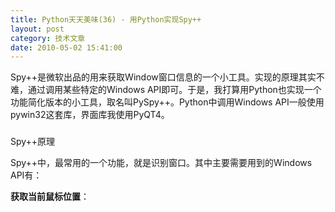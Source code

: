 ```yaml
---
title: Python天天美味(36) - 用Python实现Spy++
layout: post
category: 技术文章
date: 2010-05-02 15:41:00
---
```


Spy++是微软出品的用来获取Window窗口信息的一个小工具。实现的原理其实不难，通过调用某些特定的Windows API即可。于是，我打算用Python也实现一个功能简化版本的小工具，取名叫PySpy++。Python中调用Windows API一般使用pywin32这套库，界面库我使用PyQT4。

### 
Spy++原理

Spy++中，最常用的一个功能，就是识别窗口。其中主要需要用到的Windows API有：

**获取当前鼠标位置**：
  <div class="cnblogs_code"><div><!--

Code highlighting produced by Actipro CodeHighlighter (freeware)
http://www.CodeHighlighter.com/

--><span style="color: #000000;">BOOL&nbsp;GetCursorPos(&nbsp;LPPOINT&nbsp;lpPoint&nbsp;);</span></div></div>

**获取位于指定位置的窗口句柄**：
  <div class="cnblogs_code"><div><!--

Code highlighting produced by Actipro CodeHighlighter (freeware)
http://www.CodeHighlighter.com/

--><span style="color: #000000;">HWND&nbsp;WindowFromPoint(&nbsp;POINT&nbsp;Point&nbsp;);</span></div></div>

**获取窗口类别**：
  <div class="cnblogs_code"><div><!--

Code highlighting produced by Actipro CodeHighlighter (freeware)
http://www.CodeHighlighter.com/

--><span style="color: #0000ff;">int</span><span style="color: #000000;">&nbsp;GetClassName(&nbsp;HWND&nbsp;hWnd,&nbsp;LPTSTR&nbsp;lpClassName,&nbsp;</span><span style="color: #0000ff;">int</span><span style="color: #000000;">&nbsp;nMaxCount&nbsp;);</span></div></div>

**获取窗口内容或标题**：

方法一：
  <div class="cnblogs_code"><div><!--

Code highlighting produced by Actipro CodeHighlighter (freeware)
http://www.CodeHighlighter.com/

--><span style="color: #0000ff;">int</span><span style="color: #000000;">&nbsp;GetWindowText(&nbsp;HWND&nbsp;hWnd,&nbsp;LPTSTR&nbsp;lpString,&nbsp;</span><span style="color: #0000ff;">int</span><span style="color: #000000;">&nbsp;nMaxCount&nbsp;);</span></div></div>

这个API有时候不能取到某些控件的值，因此，使用方法二。

方法二：

给窗口发送WM_GETTEXT消息：
  <div class="cnblogs_code"><div><!--

Code highlighting produced by Actipro CodeHighlighter (freeware)
http://www.CodeHighlighter.com/

--><span style="color: #000000;">LRESULT&nbsp;SendMessage(&nbsp;HWND&nbsp;hWnd,&nbsp;UINT&nbsp;Msg,&nbsp;WPARAM&nbsp;&nbsp;wParam,&nbsp;LPARAM&nbsp;lParam&nbsp;);</span></div></div>

**高亮选中的窗口**：

先获取当前窗口的大小，然后画一个矩形框。
<div class="cnblogs_code" onclick="cnblogs_code_show('b406a3cc-6fd5-4155-b3c5-661aeedad0eb')">![](http://images.cnblogs.com/OutliningIndicators/ContractedBlock.gif)<div id="cnblogs_code_open_b406a3cc-6fd5-4155-b3c5-661aeedad0eb"><div><!--

Code highlighting produced by Actipro CodeHighlighter (freeware)
http://www.CodeHighlighter.com/

--><span style="color: #000000;">BOOL&nbsp;GetWindowRect(&nbsp;HWND&nbsp;hWnd,&nbsp;LPRECT&nbsp;lpRect&nbsp;);

BOOL&nbsp;Rectangle(
&nbsp;&nbsp;&nbsp;&nbsp;HDC&nbsp;hdc,&nbsp;</span><span style="color: #008000;">//</span><span style="color: #008000;">&nbsp;handle&nbsp;to&nbsp;DC</span><span style="color: #008000;">
</span><span style="color: #000000;">&nbsp;&nbsp;&nbsp;&nbsp;</span><span style="color: #0000ff;">int</span><span style="color: #000000;">&nbsp;nLeftRect,&nbsp;</span><span style="color: #008000;">//</span><span style="color: #008000;">&nbsp;x-coord&nbsp;of&nbsp;upper-left&nbsp;corner&nbsp;of&nbsp;rectangle</span><span style="color: #008000;">
</span><span style="color: #000000;">&nbsp;&nbsp;&nbsp;&nbsp;</span><span style="color: #0000ff;">int</span><span style="color: #000000;">&nbsp;nTopRect,&nbsp;</span><span style="color: #008000;">//</span><span style="color: #008000;">&nbsp;y-coord&nbsp;of&nbsp;upper-left&nbsp;corner&nbsp;of&nbsp;rectangle</span><span style="color: #008000;">
</span><span style="color: #000000;">&nbsp;&nbsp;&nbsp;&nbsp;</span><span style="color: #0000ff;">int</span><span style="color: #000000;">&nbsp;nRightRect,&nbsp;</span><span style="color: #008000;">//</span><span style="color: #008000;">&nbsp;x-coord&nbsp;of&nbsp;lower-right&nbsp;corner&nbsp;of&nbsp;rectangle</span><span style="color: #008000;">
</span><span style="color: #000000;">&nbsp;&nbsp;&nbsp;&nbsp;</span><span style="color: #0000ff;">int</span><span style="color: #000000;">&nbsp;nBottomRect&nbsp;</span><span style="color: #008000;">//</span><span style="color: #008000;">&nbsp;y-coord&nbsp;of&nbsp;lower-right&nbsp;corner&nbsp;of&nbsp;rectangle</span><span style="color: #008000;">
</span><span style="color: #000000;">);</span></div></div></div>

鼠标移开窗口后，窗口需要恢复原状，需要重新刷新：
<div class="cnblogs_code"><div><!--

Code highlighting produced by Actipro CodeHighlighter (freeware)
http://www.CodeHighlighter.com/

--><span style="color: #000000;">BOOL&nbsp;InvalidateRect(
&nbsp;&nbsp;&nbsp;&nbsp;HWND&nbsp;hWnd,&nbsp;</span><span style="color: #008000;">//</span><span style="color: #008000;">&nbsp;handle&nbsp;to&nbsp;window</span><span style="color: #008000;">
</span><span style="color: #000000;">&nbsp;&nbsp;&nbsp;&nbsp;CONST&nbsp;RECT</span><span style="color: #000000;">*</span><span style="color: #000000;">&nbsp;lpRect,&nbsp;</span><span style="color: #008000;">//</span><span style="color: #008000;">&nbsp;rectangle&nbsp;coordinates</span><span style="color: #008000;">
</span><span style="color: #000000;">&nbsp;&nbsp;&nbsp;&nbsp;BOOL&nbsp;bErase&nbsp;</span><span style="color: #008000;">//</span><span style="color: #008000;">&nbsp;erase&nbsp;state</span><span style="color: #008000;">
</span><span style="color: #000000;">);

BOOL&nbsp;UpdateWindow(
&nbsp;&nbsp;&nbsp;&nbsp;HWND&nbsp;hWnd&nbsp;</span><span style="color: #008000;">//</span><span style="color: #008000;">&nbsp;handle&nbsp;to&nbsp;window</span><span style="color: #008000;">
</span><span style="color: #000000;">);

BOOL&nbsp;RedrawWindow(
&nbsp;&nbsp;&nbsp;&nbsp;HWND&nbsp;hWnd,&nbsp;</span><span style="color: #008000;">//</span><span style="color: #008000;">&nbsp;handle&nbsp;to&nbsp;window</span><span style="color: #008000;">
</span><span style="color: #000000;">&nbsp;&nbsp;&nbsp;&nbsp;CONST&nbsp;RECT&nbsp;</span><span style="color: #000000;">*</span><span style="color: #000000;">lprcUpdate,&nbsp;</span><span style="color: #008000;">//</span><span style="color: #008000;">&nbsp;update&nbsp;rectangle</span><span style="color: #008000;">
</span><span style="color: #000000;">&nbsp;&nbsp;&nbsp;&nbsp;HRGN&nbsp;hrgnUpdate,&nbsp;</span><span style="color: #008000;">//</span><span style="color: #008000;">&nbsp;handle&nbsp;to&nbsp;update&nbsp;region</span><span style="color: #008000;">
</span><span style="color: #000000;">&nbsp;&nbsp;&nbsp;&nbsp;UINT&nbsp;flags&nbsp;</span><span style="color: #008000;">//</span><span style="color: #008000;">&nbsp;array&nbsp;of&nbsp;redraw&nbsp;flags</span><span style="color: #008000;">
</span><span style="color: #000000;">);</span></div></div>

### PyWin32对应的函数

在Python中调用Windows API，首先下载PyWin32，地址：[http://pywin32.sourceforge.net/](http://pywin32.sourceforge.net/ "http://pywin32.sourceforge.net/")

安装完成后，打开帮助文档Python for Windows Documentation，里面有所有需要的东西，随时用来查看。

常用的API在win32api模块里，界面相关的API在win32gui模块里，API参数中定义的一些常量在win32con模块中。上面的Windows API对应PyWin32中的函数为：
<div class="cnblogs_code" onclick="cnblogs_code_show('0bb3057d-fe77-413c-862e-d5513ed8c35e')">![](http://images.cnblogs.com/OutliningIndicators/ContractedBlock.gif)<div id="cnblogs_code_open_0bb3057d-fe77-413c-862e-d5513ed8c35e"><div><!--

Code highlighting produced by Actipro CodeHighlighter (freeware)
http://www.CodeHighlighter.com/

--><span style="color: #000000;">(int,&nbsp;int)&nbsp;</span><span style="color: #000000;">=</span><span style="color: #000000;">&nbsp;win32gui.</span><span style="color: #0000ff;">**GetCursorPos**</span><span style="color: #000000;">()
int&nbsp;</span><span style="color: #000000;">=</span><span style="color: #000000;">&nbsp;win32gui.</span><span style="color: #0000ff;">**WindowFromPoint**</span><span style="color: #000000;">(point)
string&nbsp;</span><span style="color: #000000;">=</span><span style="color: #000000;">&nbsp;win32gui.</span><span style="color: #0000ff;">**GetClassName**</span><span style="color: #000000;">(hwnd)</span><span style="color: #000000;">
string&nbsp;</span><span style="color: #000000;">=</span><span style="color: #000000;">&nbsp;win32gui.</span><span style="color: #0000ff;">**GetWindowText**</span><span style="color: #000000;">(hwnd)
int&nbsp;</span><span style="color: #000000;">=</span><span style="color: #000000;">&nbsp;win32gui.</span><span style="color: #0000ff;">**SendMessage**</span><span style="color: #000000;">(hwnd,&nbsp;message&nbsp;,&nbsp;wparam&nbsp;,&nbsp;lparam&nbsp;)
(left,&nbsp;top,&nbsp;right,&nbsp;bottom)&nbsp;</span><span style="color: #000000;">=</span><span style="color: #000000;">&nbsp;win32gui.</span><span style="color: #0000ff;">**GetWindowRect**</span><span style="color: #000000;">(hwnd)
win32gui.</span><span style="color: #0000ff;">**Rectangle**</span><span style="color: #000000;">(hdc,&nbsp;LeftRect,&nbsp;TopRect,&nbsp;RightRect,&nbsp;BottomRect)
win32gui.</span><span style="color: #0000ff;">**InvalidateRect**</span><span style="color: #000000;">(hWnd,&nbsp;Rect,&nbsp;Erase)
win32gui.</span><span style="color: #0000ff;">**UpdateWindow**</span><span style="color: #000000;">(hwnd)</span><span style="color: #000000;">
win32gui.</span><span style="color: #0000ff;">**RedrawWindow**</span><span style="color: #000000;">(hWnd,&nbsp;rcUpdate,&nbsp;hrgnUpdate,&nbsp;flags)</span></div></div></div>

### 代码实现

界面库使用PyQT4，参考资料可以从我之前的一篇博客里了解：[PyQt4 学习资料汇总](http://www.cnblogs.com/coderzh/archive/2009/06/28/1512654.html)

工具对话框窗口有两个控件，一个是QLabel控件，一个是QTextEdit控件。QLabel控件就是那个用来鼠标按下去后去捕捉窗口，QTextEdit控件用来显示窗口的信息。为了让QTextEdit响应自定义的鼠标事件，我创建了一个自定义QLabel控件SpyLabel，继承自QLabel。
  <div class="cnblogs_code" onclick="cnblogs_code_show('6f02d0d9-05ac-42f9-976b-64d94619fb30')">![](http://images.cnblogs.com/OutliningIndicators/ContractedBlock.gif)<div id="cnblogs_code_open_6f02d0d9-05ac-42f9-976b-64d94619fb30"><div><!--

Code highlighting produced by Actipro CodeHighlighter (freeware)
http://www.CodeHighlighter.com/

--><span style="color: #0000ff;">class</span><span style="color: #000000;">&nbsp;SpyLabel(QtGui.QLabel):
&nbsp;&nbsp;&nbsp;&nbsp;</span><span style="color: #0000ff;">def</span><span style="color: #000000;">&nbsp;</span><span style="color: #800080;">__init__</span><span style="color: #000000;">(self,&nbsp;parent&nbsp;</span><span style="color: #000000;">=</span><span style="color: #000000;">&nbsp;None):
&nbsp;&nbsp;&nbsp;&nbsp;&nbsp;&nbsp;&nbsp;&nbsp;QtGui.QLabel.</span><span style="color: #800080;">__init__</span><span style="color: #000000;">(self,&nbsp;parent)
&nbsp;&nbsp;&nbsp;&nbsp;&nbsp;&nbsp;&nbsp;&nbsp;self.parent&nbsp;</span><span style="color: #000000;">=</span><span style="color: #000000;">&nbsp;parent
&nbsp;&nbsp;&nbsp;&nbsp;&nbsp;&nbsp;&nbsp;&nbsp;self.spying&nbsp;</span><span style="color: #000000;">=</span><span style="color: #000000;">&nbsp;False
&nbsp;&nbsp;&nbsp;&nbsp;&nbsp;&nbsp;&nbsp;&nbsp;self.rectanglePen&nbsp;</span><span style="color: #000000;">=</span><span style="color: #000000;">&nbsp;win32gui.CreatePen(win32con.PS_SOLID,&nbsp;</span><span style="color: #000000;">3</span><span style="color: #000000;">,&nbsp;win32api.RGB(</span><span style="color: #000000;">255</span><span style="color: #000000;">,&nbsp;0,&nbsp;0))
&nbsp;&nbsp;&nbsp;&nbsp;&nbsp;&nbsp;&nbsp;&nbsp;self.prevWindow&nbsp;</span><span style="color: #000000;">=</span><span style="color: #000000;">&nbsp;None
&nbsp;&nbsp;&nbsp;&nbsp;&nbsp;&nbsp;&nbsp;&nbsp;self.**setCursor**(QtCore.Qt.SizeAllCursor)</span></div></div></div>  

SpyLabel中处理鼠标移动事件：
<div class="cnblogs_code"><div><!--

Code highlighting produced by Actipro CodeHighlighter (freeware)
http://www.CodeHighlighter.com/

--><span style="color: #0000ff;">def</span><span style="color: #000000;">&nbsp;mouseMoveEvent(self,&nbsp;event):
&nbsp;&nbsp;&nbsp;&nbsp;</span><span style="color: #0000ff;">if</span><span style="color: #000000;">&nbsp;self.spying:
&nbsp;&nbsp;&nbsp;&nbsp;&nbsp;&nbsp;&nbsp;&nbsp;curX,&nbsp;curY&nbsp;</span><span style="color: #000000;">=</span><span style="color: #000000;">&nbsp;win32gui.GetCursorPos()
&nbsp;&nbsp;&nbsp;&nbsp;&nbsp;&nbsp;&nbsp;&nbsp;hwnd&nbsp;</span><span style="color: #000000;">=</span><span style="color: #000000;">&nbsp;win32gui.</span>**<span style="color: #0000ff;">WindowFromPoint</span>**<span style="color: #000000;">((curX,&nbsp;curY))

&nbsp;&nbsp;&nbsp;&nbsp;&nbsp;&nbsp;&nbsp;&nbsp;</span><span style="color: #0000ff;">if</span><span style="color: #000000;">&nbsp;self.checkWindowValidity(hwnd):&nbsp;&nbsp;&nbsp;&nbsp;&nbsp;&nbsp;&nbsp;&nbsp;&nbsp;&nbsp;&nbsp;&nbsp;&nbsp;&nbsp;&nbsp;
&nbsp;&nbsp;&nbsp;&nbsp;&nbsp;&nbsp;&nbsp;&nbsp;&nbsp;&nbsp;&nbsp;&nbsp;</span><span style="color: #0000ff;">if</span><span style="color: #000000;">&nbsp;self.prevWindow:
&nbsp;&nbsp;&nbsp;&nbsp;&nbsp;&nbsp;&nbsp;&nbsp;&nbsp;&nbsp;&nbsp;&nbsp;&nbsp;&nbsp;&nbsp;&nbsp;self.refreshWindow(self.prevWindow)
&nbsp;&nbsp;&nbsp;&nbsp;&nbsp;&nbsp;&nbsp;&nbsp;&nbsp;&nbsp;&nbsp;&nbsp;self.prevWindow&nbsp;</span><span style="color: #000000;">=</span><span style="color: #000000;">&nbsp;hwnd
&nbsp;&nbsp;&nbsp;&nbsp;&nbsp;&nbsp;&nbsp;&nbsp;&nbsp;&nbsp;&nbsp;&nbsp;self.highlightWindow(hwnd)
&nbsp;&nbsp;&nbsp;&nbsp;&nbsp;&nbsp;&nbsp;&nbsp;&nbsp;&nbsp;&nbsp;&nbsp;self.displayWindowInformation(hwnd)</span></div></div>

鼠标松开事件：
<div class="cnblogs_code"><div><!--

Code highlighting produced by Actipro CodeHighlighter (freeware)
http://www.CodeHighlighter.com/

--><span style="color: #0000ff;">def</span><span style="color: #000000;">&nbsp;mouseReleaseEvent(self,&nbsp;event):
&nbsp;&nbsp;&nbsp;&nbsp;</span><span style="color: #0000ff;">if</span><span style="color: #000000;">&nbsp;self.spying:
&nbsp;&nbsp;&nbsp;&nbsp;&nbsp;&nbsp;&nbsp;&nbsp;</span><span style="color: #0000ff;">if</span><span style="color: #000000;">&nbsp;self.prevWindow:
&nbsp;&nbsp;&nbsp;&nbsp;&nbsp;&nbsp;&nbsp;&nbsp;&nbsp;&nbsp;&nbsp;&nbsp;self.refreshWindow(self.prevWindow)
&nbsp;&nbsp;&nbsp;&nbsp;&nbsp;&nbsp;&nbsp;&nbsp;win32gui.ReleaseCapture()
&nbsp;&nbsp;&nbsp;&nbsp;&nbsp;&nbsp;&nbsp;&nbsp;self.spying&nbsp;</span><span style="color: #000000;">=</span><span style="color: #000000;">&nbsp;False</span></div></div>

高亮窗口的函数：
<div class="cnblogs_code"><div><!--

Code highlighting produced by Actipro CodeHighlighter (freeware)
http://www.CodeHighlighter.com/

--><span style="color: #0000ff;">def</span><span style="color: #000000;">&nbsp;highlightWindow(self,&nbsp;hwnd):
&nbsp;&nbsp;&nbsp;&nbsp;left,&nbsp;top,&nbsp;right,&nbsp;bottom&nbsp;</span><span style="color: #000000;">=</span><span style="color: #000000;">&nbsp;win32gui.GetWindowRect(hwnd)
&nbsp;&nbsp;&nbsp;&nbsp;windowDc&nbsp;</span><span style="color: #000000;">=</span><span style="color: #000000;">&nbsp;win32gui.GetWindowDC(hwnd)
&nbsp;&nbsp;&nbsp;&nbsp;</span><span style="color: #0000ff;">if</span><span style="color: #000000;">&nbsp;windowDc:
&nbsp;&nbsp;&nbsp;&nbsp;&nbsp;&nbsp;&nbsp;&nbsp;prevPen&nbsp;</span><span style="color: #000000;">=</span><span style="color: #000000;">&nbsp;win32gui.SelectObject(windowDc,&nbsp;self.rectanglePen)
&nbsp;&nbsp;&nbsp;&nbsp;&nbsp;&nbsp;&nbsp;&nbsp;prevBrush&nbsp;</span><span style="color: #000000;">=</span><span style="color: #000000;">&nbsp;win32gui.SelectObject(windowDc,&nbsp;win32gui.GetStockObject(win32con.HOLLOW_BRUSH))

&nbsp;&nbsp;&nbsp;&nbsp;&nbsp;&nbsp;&nbsp;&nbsp;win32gui.</span>**<span style="color: #0000ff;">Rectangle</span>**<span style="color: #000000;">(windowDc,&nbsp;0,&nbsp;0,&nbsp;right&nbsp;</span><span style="color: #000000;">-</span><span style="color: #000000;">&nbsp;left,&nbsp;bottom&nbsp;</span><span style="color: #000000;">-</span><span style="color: #000000;">&nbsp;top)
&nbsp;&nbsp;&nbsp;&nbsp;&nbsp;&nbsp;&nbsp;&nbsp;win32gui.SelectObject(windowDc,&nbsp;prevPen)
&nbsp;&nbsp;&nbsp;&nbsp;&nbsp;&nbsp;&nbsp;&nbsp;win32gui.SelectObject(windowDc,&nbsp;prevBrush)
&nbsp;&nbsp;&nbsp;&nbsp;&nbsp;&nbsp;&nbsp;&nbsp;win32gui.ReleaseDC(hwnd,&nbsp;windowDc)</span></div></div>

刷新窗口的函数：
  <div class="cnblogs_code"><div><!--

Code highlighting produced by Actipro CodeHighlighter (freeware)
http://www.CodeHighlighter.com/

--><span style="color: #0000ff;">def</span><span style="color: #000000;">&nbsp;refreshWindow(self,&nbsp;hwnd):
&nbsp;&nbsp;&nbsp;&nbsp;win32gui.</span>**<span style="color: #0000ff;">InvalidateRect</span>**<span style="color: #000000;">(hwnd,&nbsp;None,&nbsp;True)
&nbsp;&nbsp;&nbsp;&nbsp;win32gui.</span>**<span style="color: #0000ff;">UpdateWindow</span>**<span style="color: #000000;">(hwnd)
&nbsp;&nbsp;&nbsp;&nbsp;win32gui.</span>**<span style="color: #0000ff;">RedrawWindow</span>**<span style="color: #000000;">(hwnd,&nbsp;
&nbsp;&nbsp;&nbsp;&nbsp;&nbsp;&nbsp;&nbsp;&nbsp;None,&nbsp;
&nbsp;&nbsp;&nbsp;&nbsp;&nbsp;&nbsp;&nbsp;&nbsp;None,&nbsp;&nbsp;
&nbsp;&nbsp;&nbsp;&nbsp;&nbsp;&nbsp;&nbsp;&nbsp;win32con.RDW_FRAME</span><span style="color: #000000;">|</span><span style="color: #000000;">
&nbsp;&nbsp;&nbsp;&nbsp;&nbsp;&nbsp;&nbsp;&nbsp;&nbsp;&nbsp;&nbsp;&nbsp;win32con.RDW_INVALIDATE</span><span style="color: #000000;">|</span><span style="color: #000000;">
&nbsp;&nbsp;&nbsp;&nbsp;&nbsp;&nbsp;&nbsp;&nbsp;&nbsp;&nbsp;&nbsp;&nbsp;win32con.RDW_UPDATENOW</span><span style="color: #000000;">|</span><span style="color: #000000;">
&nbsp;&nbsp;&nbsp;&nbsp;&nbsp;&nbsp;&nbsp;&nbsp;&nbsp;&nbsp;&nbsp;&nbsp;win32con.RDW_ALLCHILDREN)</span></div></div>  

显示窗口信息：

<div class="cnblogs_code"><div><!--

Code highlighting produced by Actipro CodeHighlighter (freeware)
http://www.CodeHighlighter.com/

--><span style="color: #0000ff;">def</span><span style="color: #000000;">&nbsp;displayWindowInformation(self,&nbsp;hwnd):
&nbsp;&nbsp;&nbsp;&nbsp;className&nbsp;</span><span style="color: #000000;">=</span><span style="color: #000000;">&nbsp;win32gui.GetClassName(hwnd)
&nbsp;&nbsp;&nbsp;&nbsp;buf_size&nbsp;</span><span style="color: #000000;">=</span><span style="color: #000000;">&nbsp;</span><span style="color: #000000;">1</span><span style="color: #000000;">&nbsp;</span><span style="color: #000000;">+</span><span style="color: #000000;">&nbsp;win32gui.</span>**<span style="color: #0000ff;">SendMessage</span>**<span style="color: #000000;">(hwnd,&nbsp;win32con.WM_GETTEXTLENGTH,&nbsp;0,&nbsp;0)
&nbsp;&nbsp;&nbsp;&nbsp;buffer&nbsp;</span><span style="color: #000000;">=</span><span style="color: #000000;">&nbsp;win32gui.PyMakeBuffer(buf_size)
&nbsp;&nbsp;&nbsp;&nbsp;win32gui.</span>**<span style="color: #0000ff;">SendMessage</span>**<span style="color: #000000;">(hwnd,&nbsp;win32con.WM_GETTEXT,&nbsp;buf_size,&nbsp;buffer)
&nbsp;&nbsp;&nbsp;&nbsp;windowText&nbsp;</span><span style="color: #000000;">=</span><span style="color: #000000;">&nbsp;buffer[:buf_size]

&nbsp;&nbsp;&nbsp;&nbsp;</span><span style="color: #0000ff;">try</span><span style="color: #000000;">:
&nbsp;&nbsp;&nbsp;&nbsp;&nbsp;&nbsp;&nbsp;&nbsp;windowText&nbsp;</span><span style="color: #000000;">=</span><span style="color: #000000;">&nbsp;unicode(windowText,&nbsp;</span><span style="color: #800000;">'</span><span style="color: #800000;">gbk</span><span style="color: #800000;">'</span><span style="color: #000000;">)
&nbsp;&nbsp;&nbsp;&nbsp;</span><span style="color: #0000ff;">except</span><span style="color: #000000;">:
&nbsp;&nbsp;&nbsp;&nbsp;&nbsp;&nbsp;&nbsp;&nbsp;</span><span style="color: #0000ff;">pass</span><span style="color: #000000;">

&nbsp;&nbsp;&nbsp;&nbsp;message&nbsp;</span><span style="color: #000000;">=</span><span style="color: #000000;">&nbsp;[</span><span style="color: #800000;">'</span><span style="color: #800000;">Handle:\t</span><span style="color: #800000;">'</span><span style="color: #000000;">&nbsp;</span><span style="color: #000000;">+</span><span style="color: #000000;">&nbsp;str(hwnd),
&nbsp;&nbsp;&nbsp;&nbsp;&nbsp;&nbsp;&nbsp;&nbsp;&nbsp;&nbsp;&nbsp;&nbsp;&nbsp;&nbsp;&nbsp;</span><span style="color: #800000;">'</span><span style="color: #800000;">Class&nbsp;Name:\t</span><span style="color: #800000;">'</span><span style="color: #000000;">&nbsp;</span><span style="color: #000000;">+</span><span style="color: #000000;">&nbsp;className,
&nbsp;&nbsp;&nbsp;&nbsp;&nbsp;&nbsp;&nbsp;&nbsp;&nbsp;&nbsp;&nbsp;&nbsp;&nbsp;&nbsp;&nbsp;</span><span style="color: #800000;">'</span><span style="color: #800000;">Window&nbsp;Text:\t</span><span style="color: #800000;">'</span><span style="color: #000000;">&nbsp;</span><span style="color: #000000;">+</span><span style="color: #000000;">&nbsp;windowText]
&nbsp;&nbsp;&nbsp;&nbsp;self.output(</span><span style="color: #800000;">'</span><span style="color: #800000;">\r\n</span><span style="color: #800000;">'</span><span style="color: #000000;">.join(message))</span></div></div>

注意到上面SendMessage函数，需要传入一个分配的缓冲区，用于获取返回的内容。这里使用了：
<div class="cnblogs_code"><div><!--

Code highlighting produced by Actipro CodeHighlighter (freeware)
http://www.CodeHighlighter.com/

--><span style="color: #000000;">buffer&nbsp;</span><span style="color: #000000;">=</span><span style="color: #000000;">&nbsp;win32gui.PyMakeBuffer(buf_size)</span></div></div>  

由于返回的内容中可能有中文，因此使用unicode(windowText, 'gbk')进行一下转换。   

### 
演示

![image](http://images.cnblogs.com/cnblogs_com/coderzh/WindowsLiveWriter/Python36PythonSpy_B49/image_thumb_1.png "image") 

![image](http://images.cnblogs.com/cnblogs_com/coderzh/WindowsLiveWriter/Python36PythonSpy_B49/image_thumb.png "image") 

&nbsp;

二进制下载：
  
[http://pyspyplusplus.googlecode.com/files/pyspy++.exe](http://pyspyplusplus.googlecode.com/files/pyspy%2B%2B.exe)&nbsp;

源代码：
  
[http://code.google.com/p/pyspyplusplus/](http://code.google.com/p/pyspyplusplus/)&nbsp;

&nbsp;

&nbsp;

#### [Python  天天美味系列（总）](http://www.cnblogs.com/coderzh/archive/2008/07/08/pythoncookbook.html)  

[Python  天天美味(31) - python数据结构与算法之插入排序](http://www.cnblogs.com/coderzh/archive/2008/09/21/1295434.html)&nbsp; 
  
[Python  天天美味(32) - python数据结构与算法之堆排序](http://www.cnblogs.com/coderzh/archive/2008/09/22/1296195.html)&nbsp;
  
[Python  天天美味(33) - 五分钟理解元类（Metaclasses）[转]](http://www.cnblogs.com/coderzh/archive/2008/12/07/1349735.html)

[Python  天天美味(34) - Decorators详解](http://www.cnblogs.com/coderzh/archive/2010/04/27/python-cookbook33-Decorators.html) 
  
[Python  天天美味(35) - 细品lambda](http://www.cnblogs.com/coderzh/archive/2010/04/30/python-cookbook-lambda.html)&nbsp;
